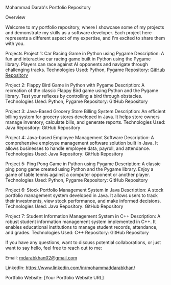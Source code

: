 Mohammad Darab's Portfolio Repository

Overview

Welcome to my portfolio repository, where I showcase some of my projects and demonstrate my skills as a software developer. Each project here represents a different aspect of my expertise, and I'm excited to share them with you.

Projects
Project 1: Car Racing Game in Python using Pygame
Description: A fun and interactive car racing game built in Python using the Pygame library. Players can race against AI opponents and navigate through challenging tracks.
Technologies Used: Python, Pygame
Repository: [GitHub Repository](https://github.com/Darab07/Projects/blob/main/Car%20Racing%20Game%20in%20Python%20using%20Pygame)

Project 2: Flappy Bird Game in Python with Pygame
Description: A recreation of the classic Flappy Bird game using Python and the Pygame library. Test your reflexes by controlling a bird through obstacles.
Technologies Used: Python, Pygame
Repository: GitHub Repository

Project 3: Java-Based Grocery Store Billing System
Description: An efficient billing system for grocery stores developed in Java. It helps store owners manage inventory, calculate bills, and generate reports.
Technologies Used: Java
Repository: GitHub Repository

Project 4: Java-based Employee Management Software
Description: A comprehensive employee management software solution built in Java. It allows businesses to handle employee data, payroll, and attendance.
Technologies Used: Java
Repository: GitHub Repository

Project 5: Ping Pong Game in Python using Pygame
Description: A classic ping pong game created using Python and the Pygame library. Enjoy a game of table tennis against a computer opponent or another player.
Technologies Used: Python, Pygame
Repository: GitHub Repository

Project 6: Stock Portfolio Management System in Java
Description: A stock portfolio management system developed in Java. It allows users to track their investments, view stock performance, and make informed decisions.
Technologies Used: Java
Repository: GitHub Repository

Project 7: Student Information Management System in C++
Description: A robust student information management system implemented in C++. It enables educational institutions to manage student records, attendance, and grades.
Technologies Used: C++
Repository: GitHub Repository

If you have any questions, want to discuss potential collaborations, or just want to say hello, feel free to reach out to me:

Email: mdarabkhan02@gmail.com

LinkedIn: https://www.linkedin.com/in/mohammaddarabkhan/

Portfolio Website: [Your Portfolio Website URL]



